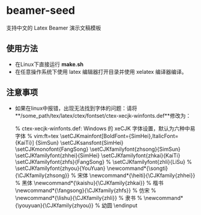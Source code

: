 # beamer-seed

支持中文的 Latex Beamer 演示文稿模板

## 使用方法

- 在Linux下直接运行 **make.sh**
- 在任意操作系统下使用 latex 编辑器打开目录并使用 xelatex 编译器编译。

## 注意事项

- 如果在linux中报错，出现无法找到字体的问题：请将**/some_path/tex/latex/ctex/fontset/ctex-xecjk-winfonts.def**修改为：

    % ctex-xecjk-winfonts.def: Windows 的 xeCJK 字体设置，默认为六种中易字体
    % vim:ft=tex
    \setCJKmainfont[BoldFont={SimHei},ItalicFont={KaiTi}]
      {SimSun}
    \setCJKsansfont{SimHei}
    \setCJKmonofont{FangSong}
    \setCJKfamilyfont{zhsong}{SimSun}
    \setCJKfamilyfont{zhhei}{SimHei}
    \setCJKfamilyfont{zhkai}{KaiTi}
    \setCJKfamilyfont{zhfs}{FangSong}
    % \setCJKfamilyfont{zhli}{LiSu}
    % \setCJKfamilyfont{zhyou}{YouYuan}
    \newcommand*{\songti}{\CJKfamily{zhsong}} % 宋体
    \newcommand*{\heiti}{\CJKfamily{zhhei}}   % 黑体
    \newcommand*{\kaishu}{\CJKfamily{zhkai}}  % 楷书  
    \newcommand*{\fangsong}{\CJKfamily{zhfs}} % 仿宋
    % \newcommand*{\lishu}{\CJKfamily{zhli}}    % 隶书
    % \newcommand*{\youyuan}{\CJKfamily{zhyou}} % 幼圆
    \endinput
